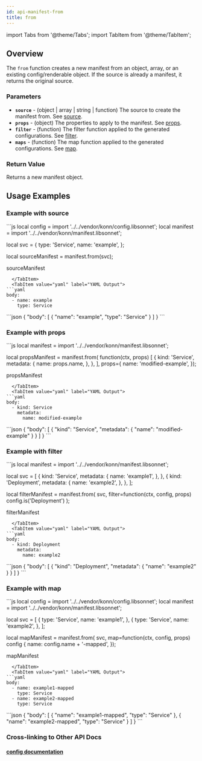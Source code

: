 ```yaml
---
id: api-manifest-from
title: from
---
```


import Tabs from '@theme/Tabs';
import TabItem from '@theme/TabItem';

## Overview
The `from` function creates a new manifest from an object, array, or an existing config/renderable object. If the source is already a manifest, it returns the original source.

### Parameters
- **`source`** - (object | array | string | function) The source to create the manifest from. See [source](#example-with-source).
- **`props`** - (object) The properties to apply to the manifest. See [props](#example-with-props).
- **`filter`** - (function) The filter function applied to the generated configurations. See [filter](#example-with-filter).
- **`maps`** - (function) The map function applied to the generated configurations. See [map](#example-with-map).

### Return Value
Returns a new manifest object.

## Usage Examples

### Example with source
<Tabs>
  <TabItem value="jsonnet" label="Jsonnet" default>
```js
local config = import '../../vendor/konn/config.libsonnet';
local manifest = import '../../vendor/konn/manifest.libsonnet';

local svc = {
  type: 'Service',
  name: 'example',
};

local sourceManifest = manifest.from(svc);

sourceManifest
```
  </TabItem>
  <TabItem value="yaml" label="YAML Output">
```yaml
body:
  - name: example
    type: Service
```
  </TabItem>
  <TabItem value="json" label="JSON Output">
```json
{
   "body": [
      {
         "name": "example",
         "type": "Service"
      }
   ]
}
```
  </TabItem>
</Tabs>

### Example with props
<Tabs>
  <TabItem value="jsonnet" label="Jsonnet" default>
```js
local manifest = import '../../vendor/konn/manifest.libsonnet';


local propsManifest = manifest.from(
  function(ctx, props) [
    {
      kind: 'Service',
      metadata: {
        name: props.name,
      },
    },
  ],
  props={
    name: 'modified-example',
  });

propsManifest
```
  </TabItem>
  <TabItem value="yaml" label="YAML Output">
```yaml
body:
  - kind: Service
    metadata:
      name: modified-example
```
  </TabItem>
  <TabItem value="json" label="JSON Output">
```json
{
   "body": [
      {
         "kind": "Service",
         "metadata": {
            "name": "modified-example"
         }
      }
   ]
}
```
  </TabItem>
</Tabs>

### Example with filter
<Tabs>
  <TabItem value="jsonnet" label="Jsonnet" default>
```js
local manifest = import '../../vendor/konn/manifest.libsonnet';

local svc = [
  {
    kind: 'Service',
    metadata: {
      name: 'example1',
    },
  },
  {
    kind: 'Deployment',
    metadata: {
      name: 'example2',
    },
  },
];

local filterManifest = manifest.from(
  svc,
  filter=function(ctx, config, props) config.is('Deployment')
);

filterManifest
```
  </TabItem>
  <TabItem value="yaml" label="YAML Output">
```yaml
body:
  - kind: Deployment
    metadata:
      name: example2
```
  </TabItem>
  <TabItem value="json" label="JSON Output">
```json
{
   "body": [
      {
         "kind": "Deployment",
         "metadata": {
            "name": "example2"
         }
      }
   ]
}
```
  </TabItem>
</Tabs>

### Example with map
<Tabs>
  <TabItem value="jsonnet" label="Jsonnet" default>
```js
local config = import '../../vendor/konn/config.libsonnet';
local manifest = import '../../vendor/konn/manifest.libsonnet';

local svc = [
  {
    type: 'Service',
    name: 'example1',
  },
  {
    type: 'Service',
    name: 'example2',
  },
];

local mapManifest = manifest.from(
  svc,
  map=function(ctx, config, props) config {
    name: config.name + '-mapped',
  });

mapManifest
```
  </TabItem>
  <TabItem value="yaml" label="YAML Output">
```yaml
body:
  - name: example1-mapped
    type: Service
  - name: example2-mapped
    type: Service
```
  </TabItem>
  <TabItem value="json" label="JSON Output">
```json
{
   "body": [
      {
         "name": "example1-mapped",
         "type": "Service"
      },
      {
         "name": "example2-mapped",
         "type": "Service"
      }
   ]
}
```
  </TabItem>
</Tabs>

### Cross-linking to Other API Docs
#### [config documentation](/api/config/api-config-render)